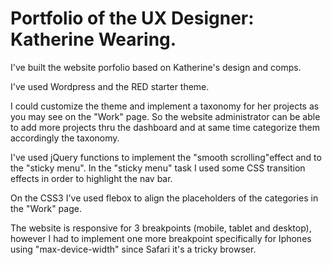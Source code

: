 # Portfolio of the UX Designer: Katherine Wearing.

I've built the website porfolio based on Katherine's design and comps.

I've used Wordpress and the RED starter theme.

I could customize the theme and implement a taxonomy for her projects as you may see on the "Work" page. So the website administrator can be able to add more projects thru the dashboard and at same time categorize them accordingly the taxonomy.

I've used jQuery functions to implement the "smooth scrolling"effect and to the "sticky menu". In the "sticky menu" task I used some CSS transition effects in order to highlight the nav bar.

On the CSS3 I've used flebox to align the placeholders of the categories in the "Work" page.

The website is responsive for 3 breakpoints (mobile, tablet and desktop), however I had to implement one more breakpoint specifically for Iphones using "max-device-width" since Safari it's a tricky browser. 







